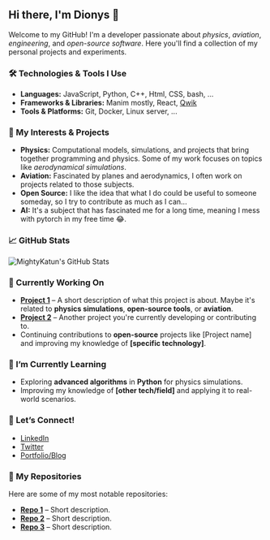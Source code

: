 ## Hi there, I'm Dionys 👋

Welcome to my GitHub! I'm a developer passionate about *physics*, *aviation*, *engineering*, and *open-source software*. Here you'll find a collection of my personal projects and experiments.

### 🛠️ Technologies & Tools I Use
- **Languages:** JavaScript, Python, C++, Html, CSS, bash, ...
- **Frameworks & Libraries:** Manim mostly, React, [Qwik](https://qwik.dev/)
- **Tools & Platforms:** Git, Docker, Linux server, ...

### 🔭 My Interests & Projects
- **Physics:** Computational models, simulations, and projects that bring together programming and physics. Some of my work focuses on topics like *aerodynamical simulations*.
- **Aviation:** Fascinated by planes and aerodynamics, I often work on projects related to those subjects.
- **Open Source:** I like the idea that what I do could be useful to someone someday, so I try to contribute as much as I can...
- **AI:** It's a subject that has fascinated me for a long time, meaning I mess with pytorch in my free time 😂.

### 📈 GitHub Stats
![MightyKatun's GitHub Stats](https://github-readme-stats.vercel.app/api?username=mightykatun&show_icons=true&theme=radical)

### 🔧 Currently Working On
- **[Project 1](link-to-repo)** – A short description of what this project is about. Maybe it's related to **physics simulations**, **open-source tools**, or **aviation**.
- **[Project 2](link-to-repo)** – Another project you're currently developing or contributing to.
- Continuing contributions to **open-source** projects like [Project name] and improving my knowledge of **[specific technology]**.

### 🌱 I’m Currently Learning
- Exploring **advanced algorithms** in **Python** for physics simulations.
- Improving my knowledge of **[other tech/field]** and applying it to real-world scenarios.

### 🤝 Let’s Connect!
- [LinkedIn](https://www.linkedin.com/in/your-profile)
- [Twitter](https://twitter.com/your-profile)
- [Portfolio/Blog](https://your-portfolio-link.com)

### 📂 My Repositories
Here are some of my most notable repositories:
- **[Repo 1](link-to-repo)** – Short description.
- **[Repo 2](link-to-repo)** – Short description.
- **[Repo 3](link-to-repo)** – Short description.
